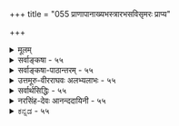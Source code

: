 +++
title = "055 प्राणापानाख्यभस्त्रारभसविसृमरः प्राप्य"

+++
<details><summary>मूलम्</summary>

प्राणापानाख्यभस्त्रारभसविसृमरः प्राप्य वैश्वानराख्यां मध्येदेहं हुताशो वसति जलनिधावौर्ववत्सर्वभक्षः ।  
तत्तद्विद्यासु वे(द्यस्त्वन)द्यं त्वन इव हि परज्योतिषः सोऽपि रूपं नात्मानौ तौ जडत्वाज्जनिविलयमुखैर्भेदकण्ठोक्तिभिश्च ॥ ५५ ॥
</details>

<details><summary>सर्वाङ्कषा - ५५</summary>

वायुनिरूपणानन्तरम् अग्नेर्निरूपणे कर्तव्ये, प्राणविचारप्रसङ्गात् तत्तुल्यस्य अग्नेरप्यवस्थाविशेषरूपस्य वैश्वानराग्नेः स्मरणात् तद्विचारोपक्रमेणैवाग्निविचारमुपक्रमते - प्राणापानेत्यादिना । प्राणापानाख्यो यो वायुपूरक भस्त्रायन्त्रतुल्यः श्वासोच्छ्वासयन्त्रः शरीरस्थः, तस्य यः **रभसः** = वेगः, तेन **विसृमरः** = प्रसरणशीलः **हुताशः** = अग्निः **वैश्वानराख्याम्** = वैश्वानरसंज्ञां प्राप्य, **सर्वभक्षः** = भुक्तं सर्वं जीर्णयन् **जलनिधौ** = समुद्रे **और्ववत्** = बडबाख्याग्निरिव **मध्येदेहम्** = प्राणिनां शरीरान्तः वसति हुताशः इति कर्तृवाचकम् । वैश्वानराग्नेः प्राणापानाभ्यां पोषणात्, तयोः भस्त्रायन्त्रत्वेन रूपणम् ॥

56. 

[[104]]

तत्तद्विद्यासु वेद्यं त्वन इव हि परब्रह्मणः सोऽपि रूपं 

नात्मानौ तौ जडत्वात् जनिविलयमुखैर्भेदकण्ठोक्तिभिश्च ॥55॥ 

[प्रभास्वरूपम् ] 

धर्मो भाति प्रभैका, बहलविरलताद्यत्र दृष्टानुसारात्, 

सा दीपांशा विशीर्णा इति यदि, बहुधा कल्पनागौरवादिः । 

I 

'अहं वैश्वानरो भूत्वा प्राणिनां देहमास्थितः । प्राणापानसमायुक्तः पचाम्यन्नं चतुर्विधम् ॥ ' ( गी. 15- 14) इति वचनं स्मर्तव्यम् । प्राणस्य, वैश्वानरस्य च विशेषरूपस्य प्राणिनां पोषकत्वप्रदर्शनम्, इतरभूतानामपि उपलक्षकम् । पञ्चापि भूतानि प्राणिनां शरीरे विशेषरूपेण भगवत्सान्निध्यप्रयोजकानि वर्तन्ते । आकाशों दहररूपेण, वायुः प्राणरूपेण, तेजः वैश्वानररूपेण, आपः शुक्ररूपेण, पृथिवी रसरूपेण च वर्तन्ते । एतानि च द्यावापृथिव्योः सङ्घटकानि । अत एव किल प्राणविद्या, वैश्वानरविद्या इति ब्रह्मविद्यासु गण्यते । अधिकमन्यत्र । अध्यात्मशास्त्रे एतत्कथनस्य तात्पर्यमाह - तत्तदित्यादि । दहरविद्यादिरूपासु तत्तद्ब्रह्मविद्यासु वेद्यम् एतादृशं रूपं तु, अन **इव** = प्राण इव **सोऽपि** = वैश्वानरोऽपि **परब्रह्मणः** = परमात्मनः रूपम् । परन्तु **तौ** = प्राणः वैश्वानरश्च आत्मानौ **न** =न चेतनात्मकौ । कुतः ? जडत्वात्, पञ्चभूतानि हि जडरूपाणि । एवं **जनिविलयमुखैः** = उत्पत्तिनाशादिभिः; 'एतस्माज्जायते प्राणः' इति उत्पत्तेः नाशस्य च दर्शनात् । एवं **भेदकण्ठोक्तिभिश्च** = प्राणादेः आत्मनश्च स्पष्टं हि भेदः अभिधीयते । प्राणः अन्यः; प्राणी चान्यः । एवमितरत्रापि । अत एते जडतत्त्वेष्वेवान्तर्भवन्ति ॥ ५५ ॥
</details>


<details><summary>सर्वाङ्कषा-पाठान्तरम् - ५५</summary>

वायुनिरूपणानन्तरम्‌ अग्नेर्निरूपणे कर्तव्ये, प्राणविचारप्रसङ्गात्‌ तत्तुल्यस्य अग्नेरप्यवस्थाविशेष- रूपस्य वैश्वानराग्नेः स्मरणात्‌ तद्विचारोपक्रमेणैवाग्निविचारमुपक्रमते - प्राणापानेत्यादिना । प्राणापानाख्यो यो वायुपूरकभस्त्रायन्त्रतुल्यः श्वोसोच्छ्वासयन्त्रः शरीरस्थः, तस्य यः रभसः = वेगः, तेन विसृमरः = प्रसरणशीलः हुताशः = अग्निः वैश्वानराख्याम्‌ = वेश्वानरसंज्ञां प्राप्य, सर्वभक्षः = भुक्तं सर्वं जीर्णयन्‌ जलनिधौ = समुद्रे और्ववत्‌ = बडबाख्याग्निरिव मध्येदेहम्‌ = प्राणिनां शरीरान्तः वसति; हुताशः इति कर्तृवाचकम्‌ । वैश्वानराग्नेः प्राणापानाभ्यां पोषणात्‌, तयोः भस्त्रायन्त्रत्वेन रूपणम्‌ ॥   
'अहं वैश्वानरो भूत्वा प्राणिनां देहमास्थितः । प्राणापानसमायुक्तः पचाम्यन्नं चतुर्विधम्‌ ॥' (गी.१५-१४) इति वचनं स्मर्तव्यम्‌ । प्राणस्य, वैश्वानरस्य च विशेषरूपस्य प्राणिनां पोषकत्वप्रदर्शनम्‌, इतरभूतानामपि उपलक्षकम्‌ । पञ्चापि भूतानि प्राणिनां शरीरे विशेषरूपेण भगवत्सान्निध्यप्रयोजकानि वर्तन्ते । आकाशो दहररूपेण, वायुः प्राणरूपेण, तेजः वैश्वानररूपेण, आपः शुक्ररूपेण, पृथिवी रसरूपेण च वर्तन्ते । एतानि च द्यावापृथिव्योः सङ्घटकानि । अत एव किल प्राणविद्या, वैश्वानरविद्या इति ब्रह्मविद्यासु गण्यते । अधिकमन्यत्र । अध्यात्मशास्त्रे एतत्कथनस्य तात्पर्यमाह - तत्तदित्यादि । दहरविद्यादिरूपासु तत्तद्ब्रह्मविद्यासु वेद्यम्‌ एतादृशं रूपं तु, अन इव = प्राण इव सोऽपि वैश्वानरोऽपि परब्रह्मणः = परमात्मनः रूपम्‌ । परन्तु तौ = प्राणः वैश्वानर आत्मानौ न = न चेतनात्मकौ । कुतः? जडत्वात्‌, पञ्चभूतानि हि जड- रूपाणि । एवं जनिविलयमुखैः = उत्पत्तिनाशादिभिः; 'एतस्माज्जायते प्राणः' इति उत्पत्तेः नाशस्य च दर्शनात्‌ । एवं भेदकण्ठोक्तिभिश्च = प्राणादेः आत्मनश्च स्पष्टं हि भेदः अभिधीयते । प्राणः अन्यः; प्राणी चान्यः । एवमितरत्रापि । अत एते जडतत्त्वेष्वेवान्तर्भवन्ति ॥ ५५ ॥
</details>


<details><summary>उत्तमूरु-वीरराघवः अलभ्यलाभः - ५५</summary>

अथ तेजसि विशेषविचारं वर्तयिप्यन् मुख्यप्राणस्येव उदर्यवह्नेरपि पाञ्चभौतिवादेहोपादानभूतभूतांशातिरिक्ततया देहे स्थित्वा जीवोपकारकत्वमाह प्राणापानेति । प्राणापानौ द्वौ वायू भस्त्रारभसौ कर्मारकुण्डाङ्गारज्वालकभस्त्रावायतुल्यौ देहभस्त्राजातौ । रभसशब्दो वेगमुखेन वेगाधिकद्रव्यपरः । ताभ्यां विसृमरः - परितः प्रसरणशीः हुताशः अग्निः देहमध्ये आमरणमस्ति, समुद्रे बडवाग्निवत् । सर्वभक्षः - भक्ष्यमाणसर्वपचनपटुः । तस्योदर्यस्य वैश्वानर इत्याख्या । प्रणेन्द्रियवत् देहे स्थित्वा जीवोपकारकत्वरूपोऽतिशयः प्रकरणसिद्धः । अन्यमपि प्राणस्येव स्थितं विशेषमाह तत्तदिति । अत्र प्राणविद्यायां प्राणः वैश्वानरविद्यायामग्निश्चोपास्य इति लिखन्ति । ज्येष्ठश्रेष्ठप्राणविद्यायां प्राणस्योपास्यत्वेऽपि परमात्मशरीरत्वं न तत्रोपास्याकारः । एवं वैश्वानरविद्यायां वैश्वानरपरं विश्वान् नरान् नयतीति व्युत्पत्त्या साक्षात् परमात्मवाचित्वात् नोदर्याग्निपरम् । तत्राग्निपदे परं विवादोऽस्ति, साक्षाद्वा जाठराग्निशरीरकतया या परमात्मपरत्वमिति । अस्त्वग्निशरीरकत्वं तत्रापि । अथाप्याचार्योदहृता न सा वैश्वानरविद्या । किं तु कौक्षेयज्योतिर्विद्या । ज्योतिरधिकरणं द्रष्टव्यम् । तत्र जाठराग्निशरीरकत्वेनोपासनं चक्षुष्यत्वादिक्षुद्रफलकमुक्तम् । सः - हुताशः (तत् कौक्षेयज्योतिः) । अन इव - प्राण इव, परज्योतिषः, परो दिवो ज्योतिरित्युक्तस्य । परमात्मनः रूपम् - शरीरतयोपास्यः । अनस्य - प्राणस्य शरीरतयोपास्य्वं कुत्रेति चेत् - प्रतर्दनविद्यायाम् । इन्द्रप्राणोभयशरीरकत्वेन परमात्मोपासनात् । ज्योतिरधिकरणानन्तराधिकरणे तत् स्पष्टम् । ननु प्राणो जीवोपकारक इति किम्, तस्यैव जीवत्वे को दोषः इति कश्चित् । जाठराग्निशमने मरणदर्शनात् तथैव श्रुतेश्च सोऽग्निरेव जीवः स्यादिति चान्यः । अस्तु वा जीव एव प्राणरूपेण विकृत इति, जाठररूपेण परमात्मैव विकृत इति च । अहं वैश्वानरो भूत्वेति विशिष्य कथनाच्च । तथा च प्राणोऽस्मीत्यत्र शरीरात्मभावोपकरणोपकरणिभावादिकं विना प्राणाभिन्नत्वेनैवेन्द्रोपासनम्, कौक्षेयज्योतिर्विद्यायां वैश्वानराभिन्नत्वेनैव परमात्मन उपासनञ्च सुकरमिति शंकायां चतुर्थपादः प्रसक्त इति प्रसंगादित्यस्य भावः । मुखैरिति पदेन आत्मप्रेर्यत्वतदनुगन्तृत्वादिपरिग्रहः ॥ ५५ ॥
</details>


<details><summary>सर्वार्थसिद्धिः - ५५</summary>

वायोरनन्तरं वह्निनिरूपणे प्राप्ते प्राणसङ्गत्या वैश्वानरं तावच्छिक्षयति - प्राणेति ॥ "तस्य मध्ये महानग्निः" इत्यादिकमिहानुसन्धेयम् । वारिनिर्वाप्यत्वनिवृत्त्यै बाडवनिदर्शनम् । प्राणवैश्वानरविचारस्य प्रधानशास्त्रार्थोपयोगमभिप्रेत्याह - तत्तदिति । अनः - प्राणः । "अथ यदतः परो दिवो ज्योतिर्दीप्यत" इत्यारभ्य "इदं वाव तत् यदिदमस्मिन्नन्तः पुरुषे ज्योतिरित्याद्यामनन्ति छन्दोगाः ।" प्रसङ्गान्नास्तिकयोगिजननिरासाय द्वितीयसरवक्तव्यमुपक्षिपति - नात्मानाविति । अजडो नित्यो भूतभौतिकविलक्षणश्चात्मा स्थापयिष्यते ॥ ५५ ॥ इति प्राणवैश्वानराग्न्योस्साङ्गत्यमनात्मत्वं च ॥
</details>


<details><summary>नरसिंह-देवः आनन्ददायिनी - ५५</summary>

वैश्वानरनिरूपणे संगतिमाह - वायोरनन्तरमिति । प्राणविद्यायां प्राणस्येव वैश्वानरविद्यायां वैश्वानरस्य वेद्यत्वादिति भावः । प्रमाणं दर्शयति - तस्य मध्ये इति । हृदयमध्ये इत्यर्थः । काकदन्तपरीक्षावैषम्यं दर्शयति - प्राणवैश्वानरेति । तदेव शास्त्रमुदाहरति - अथ यदत इति । वैश्वानरविद्यायामामनन्तीत्यर्थः । नन्वात्मनः प्राणवैश्वानराभ्यां भेदसाधनमप्रस्तुतमित्याशङ्क्याह -प्रसङ्गादिति । मूलस्य प्राणापानाख्यो यो भस्त्रायाः - चर्मविकारस्य देहस्य रभसो - वेगयुक्तो वायुः तेन विसृमरो - व्यापनशीलस्सन् समुद्रमध्ये और्व इव देहमध्ये वैश्वानरनाम प्राप्य वसति; स च प्राणविद्यासु प्राण इव वैश्वानरविद्यायां परज्योतिषः परमात्मनः वेद्यं रूपं - शरीरम् । तौ प्राणवैश्वानरौ जडत्वात् जनिप्रध्वंसादिमत्वाच्च नात्मानौ - जीवपरौ न भवतः ॥ ५५ ॥  
 प्राणवैश्वानरयोस्साङ्गत्यमनात्मत्वं च ।
</details>


<details><summary>ಕನ್ನಡ - ५५</summary>

वायुविन नन्तर तेजस्सन्नु हेळलु प्रारम्भिसुवाग, वायु प्राण रूपदिन्द जीवनिगॆ उपकारवागुवुदन्नु हेळि दन्त, तजक्कू सह जीवनिगॆ महोपकारवागिरुवुदन्नु मॊदलु हेळुत्तारॆ--हुताशः प्राणा पानाख्यभारभसविस्समरः वैश्वानराखां प्राप्य जलनि और्ववत् सर्वभक्षः मध्यॆजेहं वसति आग्नियु ण मत्तु आपान

प्राण वॆम्ब तिदिय रभसदिन्द विजृम्भिसुत्ता 'वैश्वानरनु' ऎम्ब हॆसरन्नु हॊन्दि समुद्रदल्लि बडबाग्नियन्त ऎल्लवन्नू भक्षिसुत्ता शरीरद मध्यदल्लि नॆलसिदॆ.

सोऽ पि हि अन इव तद्विद्यासु वेद्यं परज्योतिषः रूपं आ वैश्वानराग्नियू सह प्राणवायुवन्तॆ आया ब्रह्मविद्यॆगळल्लि उपास्यवागिद्दुकॊण्डु परमात्मन ऒन्दु रूपविशेषवागुत्तदॆ. “अवं वैश्वानरो भूत्वा' इत्यादिगळल्लि इदन्नु नोड बहुदु. प्राणशब्द मत्तु वैश्वानरशब्द परमात्मनन्नू सिब्बुवुदॆन्दु ब्रह्मसूत्रभाष्यदल्लि प्राणाधिकरण, वैश्वानराधिकरणगळल्लि समर्थिसिद्धरू उपासाविध्यन्यायदिन्द प्राणवैश्वानरा शरीरकपरमातॊपासनॆ समञ्जसवे आगुत्तदॆ.

కా

आदरॆ, जडत्वात् जनिनिलयमुख्य, भेदकण्ठोक्ति भिश्च न आत्मान् ई ऎरडू जडवस्तुवागिरुवुदरिन्दलू, मरदक्किन्तलू आत्मनन्नु बेरॆयागि स्पष्टवागि हेळिरुवुदरिन्दलू ई प्राण मत्तु वैश्वानर आत्मवस्तुगळल्ल, पञ्चभूतगळिगे सेरिदवु ॥ ५५ ।
</details>
